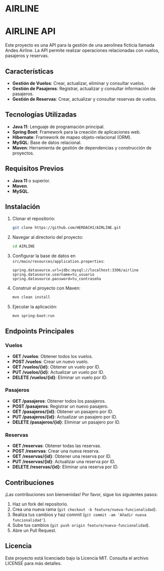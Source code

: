 # AIRLINE
# AIRLINE API

Este proyecto es una API para la gestión de una aerolínea ficticia llamada Andes Airline. La API permite realizar operaciones relacionadas con vuelos, pasajeros y reservas.

## Características

- **Gestión de Vuelos**: Crear, actualizar, eliminar y consultar vuelos.
- **Gestión de Pasajeros**: Registrar, actualizar y consultar información de pasajeros.
- **Gestión de Reservas**: Crear, actualizar y consultar reservas de vuelos.

## Tecnologías Utilizadas

- **Java 11**: Lenguaje de programación principal.
- **Spring Boot**: Framework para la creación de aplicaciones web.
- **Hibernate**: Framework de mapeo objeto-relacional (ORM).
- **MySQL**: Base de datos relacional.
- **Maven**: Herramienta de gestión de dependencias y construcción de proyectos.

## Requisitos Previos

- **Java 11** o superior.
- **Maven**.
- **MySQL**.

## Instalación

1. Clonar el repositorio:
    ```bash
    git clone https://github.com/HERDACHI/AIRLINE.git
    ```
2. Navegar al directorio del proyecto:
    ```bash
    cd AIRLINE
    ```
3. Configurar la base de datos en `src/main/resources/application.properties`:
    ```properties
    spring.datasource.url=jdbc:mysql://localhost:3306/airline
    spring.datasource.username=tu_usuario
    spring.datasource.password=tu_contraseña
    ```
4. Construir el proyecto con Maven:
    ```bash
    mvn clean install
    ```
5. Ejecutar la aplicación:
    ```bash
    mvn spring-boot:run
    ```

## Endpoints Principales

### Vuelos

- **GET /vuelos**: Obtener todos los vuelos.
- **POST /vuelos**: Crear un nuevo vuelo.
- **GET /vuelos/{id}**: Obtener un vuelo por ID.
- **PUT /vuelos/{id}**: Actualizar un vuelo por ID.
- **DELETE /vuelos/{id}**: Eliminar un vuelo por ID.

### Pasajeros

- **GET /pasajeros**: Obtener todos los pasajeros.
- **POST /pasajeros**: Registrar un nuevo pasajero.
- **GET /pasajeros/{id}**: Obtener un pasajero por ID.
- **PUT /pasajeros/{id}**: Actualizar un pasajero por ID.
- **DELETE /pasajeros/{id}**: Eliminar un pasajero por ID.

### Reservas

- **GET /reservas**: Obtener todas las reservas.
- **POST /reservas**: Crear una nueva reserva.
- **GET /reservas/{id}**: Obtener una reserva por ID.
- **PUT /reservas/{id}**: Actualizar una reserva por ID.
- **DELETE /reservas/{id}**: Eliminar una reserva por ID.

## Contribuciones

¡Las contribuciones son bienvenidas! Por favor, sigue los siguientes pasos:

1. Haz un fork del repositorio.
2. Crea una nueva rama (`git checkout -b feature/nueva-funcionalidad`).
3. Realiza tus cambios y haz commit (`git commit -am 'Añadir nueva funcionalidad'`).
4. Sube tus cambios (`git push origin feature/nueva-funcionalidad`).
5. Abre un Pull Request.

## Licencia

Este proyecto está licenciado bajo la Licencia MIT. Consulta el archivo LICENSE para más detalles.

